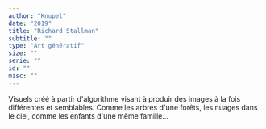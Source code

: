 ```yaml
---
author: "Knupel"
date: "2019"
title: "Richard Stallman"
subtitle: ""
type: "Art génératif"
size: ""
serie: ""
id: ""
misc: ""
---
```


Visuels créé à partir d'algorithme visant à produir des images à la fois différentes et semblables. Comme les arbres d'une forêts, les nuages dans le ciel, comme les enfants d'une même famille...